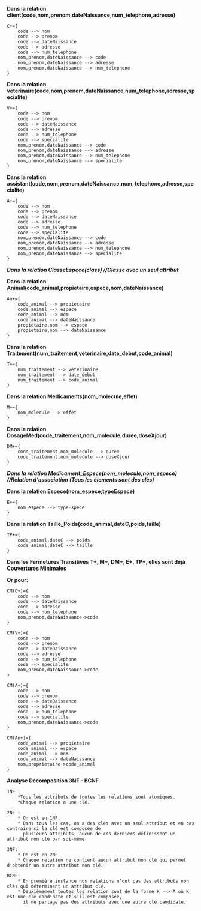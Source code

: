 **Dans la relation client(code,nom,prenom,dateNaissance,num_telephone,adresse)**

	C+={
		code --> nom
		code --> prenom
		code --> dateNaissance
		code --> adresse
		code --> num_telephone
		nom,prenom,dateNaissance --> code
		nom,prenom,dateNaissance --> adresse
		nom,prenom,dateNaissance --> num_telephone
	}

**Dans la relation veterinaire(code,nom,prenom,dateNaissance,num_telephone,adresse,specialite)**

	V+={
		code --> nom
		code --> prenom
		code --> dateNaissance
		code --> adresse
		code --> num_telephone
		code --> specialite
		nom,prenom,dateNaissance --> code
		nom,prenom,dateNaissance --> adresse
		nom,prenom,dateNaissance --> num_telephone
		nom,prenom,dateNaissance --> specialite
	}


**Dans la relation assistant(code,nom,prenom,dateNaissance,num_telephone,adresse,specialite)** 

	A+={
		code --> nom
		code --> prenom
		code --> dateNaissance
		code --> adresse
		code --> num_telephone
		code --> specialite
		nom,prenom,dateNaissance --> code
		nom,prenom,dateNaissance --> adresse
		nom,prenom,dateNaissance --> num_telephone
		nom,prenom,dateNaissance --> specialite
	}
	

***Dans la relation ClasseEspece(class) //Classe avec un seul attribut***


**Dans la relation Animal(code_animal,propietaire,espece,nom,dateNaissance)**

	An+={
		code_animal --> propietaire
		code_animal --> espece
		code_animal --> nom
		code_animal --> dateNaissance
		propietaire,nom --> espece
		propietaire,nom --> dateNaissance
	}

**Dans la relation Traitement(num_traitement,veterinaire,date_debut,code_animal)**

	T+={
		num_traitement --> veterinaire
		num_traitement --> date_debut
		num_traitement --> code_animal		
	}	

**Dans la relation Medicaments(nom_molecule,effet)**

	M+={
		nom_molecule --> effet	
	}	

**Dans la relation DosageMed(code_traitement,nom_molecule,duree,doseXjour)**

	DM+={
		code_traitement,nom_molecule --> duree
		code_traitement,nom_molecule --> doseXjour	
	}	
	

***Dans la relation Medicament_Espece(nom_molecule,nom_espece) //Relation d'association (Tous les élements sont des clès)***

	
**Dans la relation Espece(nom_espece,typeEspece)**

	E+={
		nom_espece --> typeEspece	
	}	

**Dans la relation Taille_Poids(code_animal,dateC,poids,taille)**

	TP+={
		code_animal,dateC --> poids
		code_animal,dateC --> taille
	}	


**Dans les Fermetures Transitives T+, M+, DM+, E+, TP+, elles sont déjà Couvertures Minimales**

**Or pour:**


	CM(C+)={
		code --> nom
		code --> dateNaissance
		code --> adresse
		code --> num_telephone
		nom,prenom,dateNaissance->code
	}

	CM(V+)={
		code --> nom
		code --> prenom
		code --> dateDaissance
		code --> adresse
		code --> num_telephone
		code --> specialite
		nom,prenom,dateNaissance->code
	}
 
	CM(A+)={
		code --> nom
		code --> prenom
		code --> dateDaissance
		code --> adresse
		code --> num_telephone
		code --> specialite
		nom,prenom,dateNaissance->code
	}

	CM(An+)={
		code_animal --> propietaire
		code_animal --> espece
		code_animal --> nom
		code_animal --> dateNaissance
		nom,proprietaire->code_animal
	}


**Analyse Decomposition 3NF - BCNF**

	1NF : 
		*Tous les attributs de toutes les relations sont atomiques.
		*Chaque relation a une clé.

	2NF :
		* On est en 1NF.
		* Dans tous les cas, on a des clés avec un seul attribut et en cas contraire si la clé est composée de 
		  plusieurs attributs, aucun de ces dérniers définissent un attribut non clé par soi-même.

	3NF:
		* On est en 2NF.
		* Chaque relation ne contient aucun attribut non clé qui permet d'obtenir un autre attribut non clé.

	BCNF: 
		* En première instance nos relations n'ont pas des attributs non clés qui déterminent un attribut clé.
		* Deuxièmement toutes les relation sont de la forme K --> A où K est une clé candidate et s'il est composée,
		  il ne partage pas des attributs avec une autre clé candidate. 

